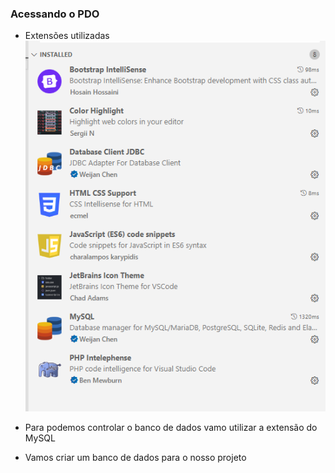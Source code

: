 ### Acessando o PDO

- Extensões utilizadas
![Extensões utilizadas no VSCode](image.png)
- Para podemos controlar o banco de dados vamo utilizar a extensão do MySQL

- Vamos criar um banco de dados para o nosso projeto